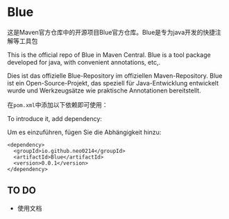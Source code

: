 # Blue
这是Maven官方仓库中的开源项目Blue官方仓库。Blue是专为java开发的快捷注解等工具包

This is the official repo of Blue in Maven Central. Blue is a tool package developed for java, with convenient annotations, etc,.

Dies ist das offizielle Blue-Repository im offiziellen Maven-Repository. Blue ist ein Open-Source-Projekt, das speziell für Java-Entwicklung entwickelt wurde und Werkzeugsätze wie praktische Annotationen bereitstellt.

在`pom.xml`中添加以下依赖即可使用：

To introduce it, add dependency:

Um es einzuführen, fügen Sie die Abhängigkeit hinzu:

```
<dependency>
  <groupId>io.github.neo0214</groupId>
  <artifactId>Blue</artifactId>
  <version>0.0.1</version>
</dependency>
```
## TO DO
- 使用文档
